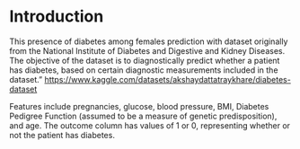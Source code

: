 # **Introduction**

This presence of diabetes among females prediction with dataset originally from the National Institute of Diabetes and Digestive and Kidney Diseases.
The objective of the dataset is to diagnostically predict whether a patient has diabetes, based on certain diagnostic measurements included in the dataset.” https://www.kaggle.com/datasets/akshaydattatraykhare/diabetes-dataset

Features include pregnancies, glucose, blood pressure, BMI, Diabetes Pedigree Function (assumed to be a measure of genetic predisposition), and age. 
The outcome column has values of 1 or 0, representing whether or not the patient has diabetes.
